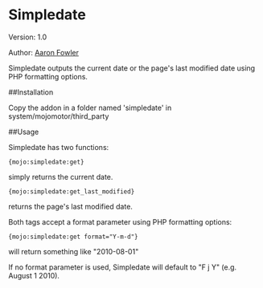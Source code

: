 # Simpledate

Version: 1.0

Author: [Aaron Fowler](http://twitter.com/adfowler)

Simpledate outputs the current date or the page's last modified date using PHP formatting options.

##Installation

Copy the addon in a folder named 'simpledate' in system/mojomotor/third_party

##Usage

Simpledate has two functions:

    {mojo:simpledate:get}

simply returns the current date.

    {mojo:simpledate:get_last_modified}

returns the page's last modified date.

Both tags accept a format parameter using PHP formatting options:

    {mojo:simpledate:get format="Y-m-d"}

will return something like "2010-08-01"

If no format parameter is used, Simpledate will default to "F j Y" (e.g. August 1 2010).

